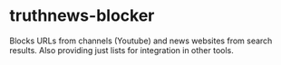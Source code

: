 # truthnews-blocker
Blocks URLs from channels (Youtube) and news websites from search results. Also providing just lists for integration in other tools.
